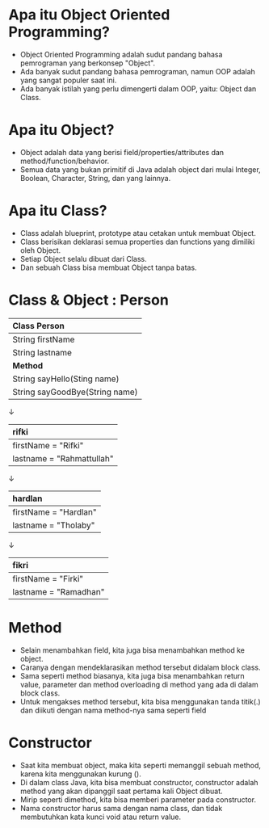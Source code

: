 # Apa itu Object Oriented Programming?

- Object Oriented Programming adalah sudut pandang bahasa pemrograman yang berkonsep "Object".
- Ada banyak sudut pandang bahasa pemrograman, namun OOP adalah yang sangat populer saat ini.
- Ada banyak istilah yang perlu dimengerti dalam OOP, yaitu: Object dan Class.

# Apa itu Object?

- Object adalah data yang berisi field/properties/attributes dan method/function/behavior.
- Semua data yang bukan primitif di Java adalah object dari mulai Integer, Boolean, Character, String, dan yang lainnya.

# Apa itu Class?

- Class adalah blueprint, prototype atau cetakan untuk  membuat Object.
- Class berisikan deklarasi semua properties dan functions yang dimiliki oleh Object.
- Setiap Object selalu dibuat dari Class.
- Dan sebuah Class bisa membuat Object tanpa batas.

# Class & Object : Person

| Class Person                   |
|:-------------------------------|
| String firstName               |
| String lastname                |
| **Method**                     |
| String sayHello(Sting name)    |
| String sayGoodBye(String name) |

&darr;

| rifki                          |
|:-------------------------------|
| firstName = "Rifki"            |
| lastname  = "Rahmattullah"     |

&darr;

| hardlan               |
|:----------------------|
| firstName = "Hardlan" |
| lastname  = "Tholaby" |

&darr;

| fikri                  |
|:-----------------------|
| firstName = "Firki"    |
| lastname  = "Ramadhan" |

# Method

- Selain menambahkan field, kita juga bisa menambahkan method ke object.
- Caranya dengan mendeklarasikan method tersebut didalam block class.
- Sama seperti method biasanya, kita juga bisa menambahkan return value, 
parameter dan method overloading di method yang ada di dalam block class.
- Untuk mengakses method tersebut, kita bisa menggunakan tanda titik(.) 
dan diikuti dengan nama method-nya sama seperti field

# Constructor

- Saat kita membuat object, maka kita seperti memanggil sebuah method, karena kita menggunakan kurung ().
- Di dalam class Java, kita bisa membuat constructor, 
constructor adalah method yang akan dipanggil saat pertama kali Object dibuat.
- Mirip seperti dimethod, kita bisa memberi parameter pada constructor.
- Nama constructor harus sama dengan nama class, dan tidak membutuhkan kata kunci void atau return value.















